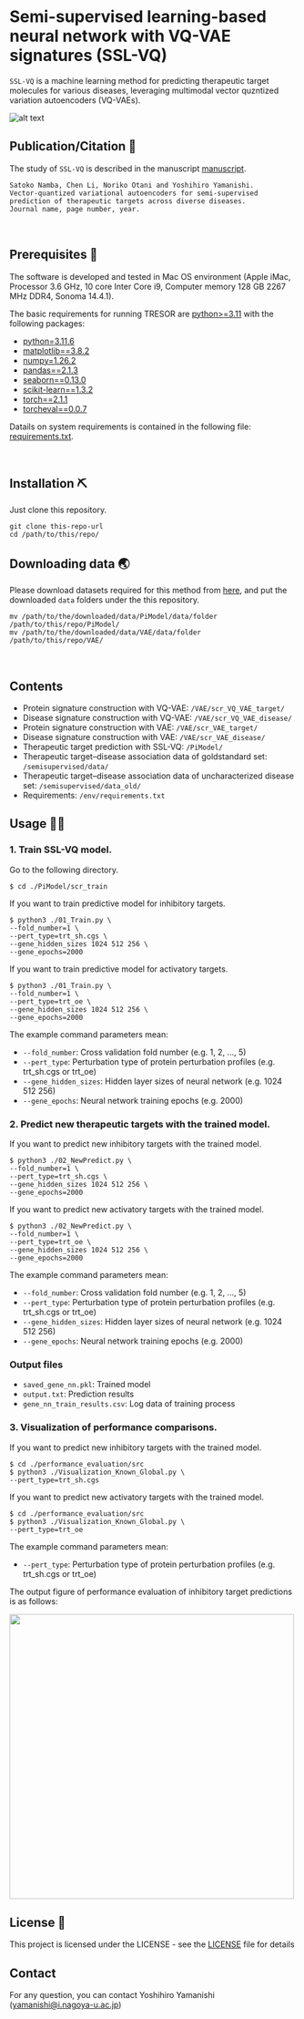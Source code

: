 # Semi-supervised learning-based neural network with VQ-VAE signatures (SSL-VQ)

`SSL-VQ`  is a machine learning method for predicting therapeutic target molecules for various diseases, leveraging multimodal vector quzntized variation autoencoders (VQ-VAEs).

![alt text](figure1.png)



## Publication/Citation :link:

The study of `SSL-VQ` is described in the manuscript [manuscript](URL). 

```
Satoko Namba, Chen Li, Noriko Otani and Yoshihiro Yamanishi. 
Vector-quantized variational autoencoders for semi-supervised prediction of therapeutic targets across diverse diseases.
Journal name, page number, year. 
```
<br>



## Prerequisites :memo:

The software is developed and tested in Mac OS environment (Apple iMac, Processor 3.6 GHz, 10 core Inter Core i9, Computer memory 128 GB 2267 MHz DDR4, Sonoma 14.4.1).

The basic requirements for running TRESOR are [python>=3.11](https://www.python.org/) with the following packages:
- [python=3.11.6](https://www.python.org/)
- [matplotlib==3.8.2](https://matplotlib.org/)
- [numpy=1.26.2](https://numpy.org/)
- [pandas==2.1.3](https://pandas.pydata.org/)
- [seaborn==0.13.0](https://seaborn.pydata.org/)
- [scikit-learn==1.3.2](https://scikit-learn.org/stable/)
- [torch==2.1.1](https://pytorch.org/)
- [torcheval==0.0.7](https://pytorch.org/torcheval/stable/)

Datails on system requirements is contained in the following file: [requirements.txt](https://github.com/YamanishiLab/SSL-VQ/blob/main/env/requirements.txt).

<br>


## Installation :pick:

Just clone this repository.

```
git clone this-repo-url
cd /path/to/this/repo/
```


## Downloading data :earth_asia:

Please download datasets required for this method from [here](https://yamanishi.cs.i.nagoya-u.ac.jp/sslvq/), and put the downloaded `data` folders under the this repository.
```
mv /path/to/the/downloaded/data/PiModel/data/folder /path/to/this/repo/PiModel/
mv /path/to/the/downloaded/data/VAE/data/folder /path/to/this/repo/VAE/
```
<br>



## Contents

- Protein signature construction with VQ-VAE: `/VAE/scr_VQ_VAE_target/`
- Disease signature construction with VQ-VAE: `/VAE/scr_VQ_VAE_disease/`
- Protein signature construction with VAE: `/VAE/scr_VAE_target/`
- Disease signature construction with VAE: `/VAE/scr_VAE_disease/`
- Therapeutic target prediction with SSL-VQ: `/PiModel/`
- Therapeutic target–disease association data of goldstandard set: `/semisupervised/data/`
- Therapeutic target–disease association data of uncharacterized disease set: `/semisupervised/data_old/`
- Requirements: `/env/requirements.txt`



## Usage :technologist:

### 1. Train SSL-VQ model.

Go to the following directory.

```
$ cd ./PiModel/scr_train
```

If you want to train predictive model for inhibitory targets.

```
$ python3 ./01_Train.py \
--fold_number=1 \
--pert_type=trt_sh.cgs \
--gene_hidden_sizes 1024 512 256 \
--gene_epochs=2000
```

If you want to train predictive model for activatory targets.

```
$ python3 ./01_Train.py \
--fold_number=1 \
--pert_type=trt_oe \ 
--gene_hidden_sizes 1024 512 256 \
--gene_epochs=2000
```

The example command parameters mean:

- `--fold_number`: Cross validation fold number (e.g. 1, 2, ..., 5)
- `--pert_type`: Perturbation type of protein perturbation profiles (e.g. trt_sh.cgs or trt_oe)
- `--gene_hidden_sizes`: Hidden layer sizes of neural network (e.g. 1024 512 256)
- `--gene_epochs`: Neural network training epochs (e.g. 2000)



### 2. Predict new therapeutic targets with the trained model.

If you want to predict new inhibitory targets with the trained model.

```
$ python3 ./02_NewPredict.py \
--fold_number=1 \
--pert_type=trt_sh.cgs \
--gene_hidden_sizes 1024 512 256 \
--gene_epochs=2000
```

If you want to predict new activatory targets with the trained model.

```
$ python3 ./02_NewPredict.py \
--fold_number=1 \
--pert_type=trt_oe \ 
--gene_hidden_sizes 1024 512 256 \
--gene_epochs=2000
```

The example command parameters mean:

- `--fold_number`: Cross validation fold number (e.g. 1, 2, ..., 5)
- `--pert_type`: Perturbation type of protein perturbation profiles (e.g. trt_sh.cgs or trt_oe)
- `--gene_hidden_sizes`: Hidden layer sizes of neural network (e.g. 1024 512 256)
- `--gene_epochs`: Neural network training epochs (e.g. 2000)


### Output files

- `saved_gene_nn.pkl`: Trained model
- `output.txt`: Prediction results
- `gene_nn_train_results.csv`: Log data of training process



### 3. Visualization of performance comparisons.

If you want to predict new inhibitory targets with the trained model.

```
$ cd ./performance_evaluation/src
$ python3 ./Visualization_Known_Global.py \
--pert_type=trt_sh.cgs
```

If you want to predict new activatory targets with the trained model.

```
$ cd ./performance_evaluation/src
$ python3 ./Visualization_Known_Global.py \
--pert_type=trt_oe
```

The example command parameters mean:

- `--pert_type`: Perturbation type of protein perturbation profiles (e.g. trt_sh.cgs or trt_oe)

The output figure of performance evaluation of inhibitory target predictions is as follows:

<img src="global.png" width="500">



## License :notebook_with_decorative_cover:

This project is licensed under the LICENSE - see the [LICENSE](https://github.com/YamanishiLab/SSL-VQ/blob/main/LICENCE.txt) file for details



## Contact

For any question, you can contact Yoshihiro Yamanishi ([yamanishi@i.nagoya-u.ac.jp](mailto:yamanishi@i.nagoya-u.ac.jp))
